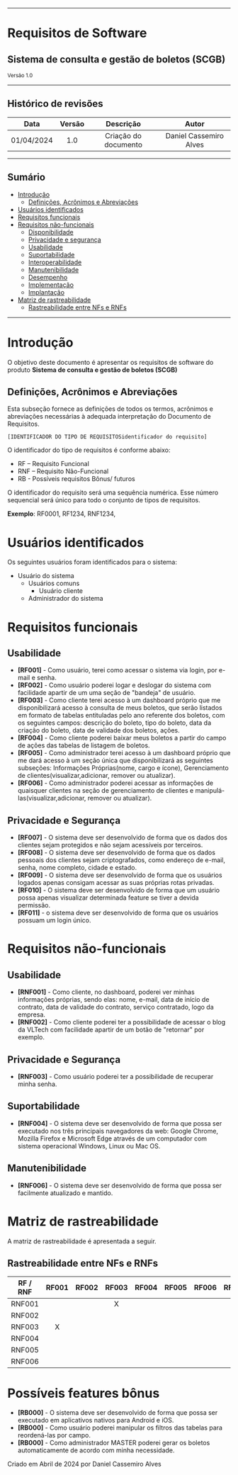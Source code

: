 
---

<h1>Requisitos de Software</h1>

<h2>Sistema de consulta e gestão de boletos (SCGB)</h2>

<small>Versão 1.0</small>

---

## Histórico de revisões

|    Data    | Versão |          Descrição          |      Autor             |
| :--------: | :----: | :-------------------------: | :--------------:       |
| 01/04/2024 |  1.0   |    Criação do documento     | Daniel Cassemiro Alves |

---

## Sumário

- [Introdução](#introdução)
  - [Definições, Acrônimos e Abreviações](#definições-acrônimos-e-abreviações)
- [Usuários identificados](#usuários-identificados)
- [Requisitos funcionais](#requisitos-funcionais)
- [Requisitos não-funcionais](#requisitos-não-funcionais)
  - [Disponibilidade](#disponibilidade)
  - [Privacidade e segurança](#privacidade-e-segurança)
  - [Usabilidade](#usabilidade)
  - [Suportabilidade](#suportabilidade)
  - [Interoperabilidade](#interoperabilidade)
  - [Manutenibilidade](#manutenibilidade)
  - [Desempenho](#desempenho)
  - [Implementação](#implementação)
  - [Implantação](#implantação)
- [Matriz de rastreabilidade](#matriz-de-rastreabilidade)
  - [Rastreabilidade entre NFs e RNFs](#rastreabilidade-entre-nfs-e-rnfs)

---

# Introdução

O objetivo deste documento é apresentar os requisitos de software do produto **Sistema de consulta e gestão de boletos (SCGB)**

## Definições, Acrônimos e Abreviações

Esta subseção fornece as definições de todos os termos, acrônimos e abreviações necessárias à adequada interpretação do Documento de Requisitos.

  `[IDENTIFICADOR DO TIPO DE REQUISITOSidentificador do requisito]`

  O identificador do tipo de requisitos é conforme abaixo:

  - RF – Requisito Funcional
  - RNF – Requisito Não-Funcional
  - RB - Possíveis requisitos Bônus/ futuros

  O identificador do requisito será uma sequência numérica. Esse número sequencial será único para todo o conjunto de tipos de requisitos.

  **Exemplo**: RF0001, RF1234, RNF1234,

# Usuários identificados

Os seguintes usuários foram identificados para o sistema:

- Usuário do sistema
  - Usuários comuns
    - Usuário cliente
  - Administrador do sistema

# Requisitos funcionais

## Usabilidade

- **[RF001]** - Como usuário, terei como acessar o sistema via login, por e-mail e senha.
- **[RF002]** - Como usuário poderei logar e deslogar do sistema com facilidade apartir de um uma seção de "bandeja" de usuário.
- **[RF003]** - Como cliente terei acesso à um dashboard próprio que me disponibilizará acesso à consulta de meus boletos, que serão listados em formato de tabelas entituladas pelo ano referente dos boletos, com os seguintes campos: descrição do boleto, tipo do boleto, data da criação do boleto, data de validade dos boletos, ações.
- **[RF004]** - Como cliente poderei baixar meus boletos a partir do campo de ações das tabelas de listagem de boletos. 
- **[RF005]** - Como administrador terei acesso à um dashboard próprio que me dará acesso à um seção única que disponibilizará as seguintes subseções: Informações Próprias(nome, cargo e ícone), Gerenciamento de clientes(visualizar,adicionar, remover ou atualizar).
- **[RF006]** - Como administrador poderei acessar as informações de quaisquer clientes na seção de gerenciamento de clientes e manipulá-las(visualizar,adicionar, remover ou atualizar).

## Privacidade e Segurança

- **[RF007]** - O sistema deve ser desenvolvido de forma que os dados dos clientes sejam protegidos e não sejam acessíveis por terceiros.
- **[RF008]** - O sistema deve ser desenvolvido de forma que os dados pessoais dos clientes sejam criptografados, como endereço de e-mail, senha, nome completo, cidade e estado.
- **[RF009]** - O sistema deve ser desenvolvido de forma que os usuários logados apenas consigam acessar as suas próprias rotas privadas.
- **[RF010]** - O sistema deve ser desenvolvido de forma que um usuário possa apenas visualizar determinada feature se tiver a devida permissão.
- **[RF011]** - o sistema deve ser desenvolvido de forma que os usuários possuam um login único.

# Requisitos não-funcionais

## Usabilidade

- **[RNF001]** - Como cliente, no dashboard, poderei ver minhas informações próprias, sendo elas: nome, e-mail, data de início de contrato, data de validade do contrato, serviço contratado, logo da empresa.
- **[RNF002]** - Como cliente poderei ter a possibilidade de acessar o blog da VLTech com facilidade apartir de um botão de "retornar" por exemplo.

## Privacidade e Segurança

- **[RNF003]** - Como usuário poderei ter a possibilidade de recuperar minha senha.

## Suportabilidade

- **[RNF004]** - O sistema deve ser desenvolvido de forma que possa ser executado nos três principais navegadores da web: Google Chrome, Mozilla Firefox e Microsoft Edge através de um computador com sistema operacional Windows, Linux ou Mac OS.

## Manutenibilidade

- **[RNF006]** - O sistema deve ser desenvolvido de forma que possa ser facilmente atualizado e mantido.

# Matriz de rastreabilidade

A matriz de rastreabilidade é apresentada a seguir.

## Rastreabilidade entre NFs e RNFs

| RF / RNF | RF001 | RF002 | RF003 | RF004 | RF005 | RF006 | RF007 | RF008 | RF009 | RF010 |
| :------: | :---: | :---: | :---: | :---: | :---: | ----- | ----- | ----- | ----- | ----- |
|  RNF001  |       |       |   X   |       |       |       |       |       |       |       |
|  RNF002  |       |       |       |       |       |       |       |       |       |       |
|  RNF003  |   X   |       |       |       |       |       |       |       |       |       |
|  RNF004  |       |       |       |       |       |       |       |       |       |       |
|  RNF005  |       |       |       |       |       |       |       |       |       |       |
|  RNF006  |       |       |       |       |       |       |       |       |       |       |

# Possíveis features bônus

- **[RB000]** - O sistema deve ser desenvolvido de forma que possa ser executado em aplicativos nativos para Android e iOS.
- **[RB000]** - Como usuário poderei manipular os filtros das tabelas para reordená-las por campo.
- **[RB000]** - Como administrador MASTER poderei gerar os boletos automaticamente de acordo com minha necessidade.


Criado em Abril de 2024 por Daniel Cassemiro Alves 